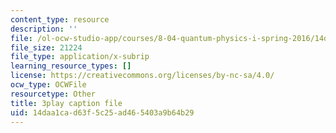 ```yaml
---
content_type: resource
description: ''
file: /ol-ocw-studio-app/courses/8-04-quantum-physics-i-spring-2016/14daa1cad63f5c25ad465403a9b64b29_fXlzY2l1-4w.vtt
file_size: 21224
file_type: application/x-subrip
learning_resource_types: []
license: https://creativecommons.org/licenses/by-nc-sa/4.0/
ocw_type: OCWFile
resourcetype: Other
title: 3play caption file
uid: 14daa1ca-d63f-5c25-ad46-5403a9b64b29
---
```

